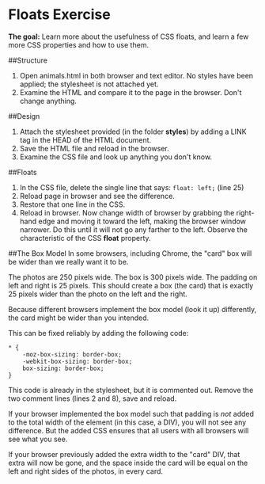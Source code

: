 Floats Exercise
=================

**The goal:** Learn more about the usefulness of CSS floats, and learn a few more CSS properties and how to use them.

##Structure

1. Open animals.html in both browser and text editor. No styles have been applied; the stylesheet is not attached yet. 
2. Examine the HTML and compare it to the page in the browser. Don't change anything.

##Design
1. Attach the stylesheet provided (in the folder **styles**) by adding a LINK tag in the HEAD of the HTML document.
2. Save the HTML file and reload in the browser.
3. Examine the CSS file and look up anything you don't know.

##Floats
1. In the CSS file, delete the single line that says: 	`float: left;` (line 25)
2. Reload page in browser and see the difference.
3. Restore that one line in the CSS.
4. Reload in browser. Now change width of browser by grabbing the right-hand edge and moving it toward the left, making the browser window narrower. Do this until it will not go any farther to the left. Observe the characteristic of the CSS **float** property.

##The Box Model
In some browsers, including Chrome, the "card" box will be wider than we really want it to be.

The photos are 250 pixels wide. The box is 300 pixels wide. The padding on left and right is 25 pixels. This should create a box (the card) that is exactly 25 pixels wider than the photo on the left and the right.

Because different browsers implement the box model (look it up) differently, the card might be wider than you intended.

This can be fixed reliably by adding the following code:

```
* {
	-moz-box-sizing: border-box;
	-webkit-box-sizing: border-box;
	box-sizing: border-box;
}
```

This code is already in the stylesheet, but it is commented out. Remove the two comment lines (lines 2 and 8), save and reload. 

If your browser implemented the box model such that padding is *not* added to the total width of the element (in this case, a DIV), you will not see any difference. But the added CSS ensures that all users with all browsers will see what you see.

If your browser previously added the extra width to the "card" DIV, that extra will now be gone, and the space inside the card will be equal on the left and right sides of the photos, in every card.
